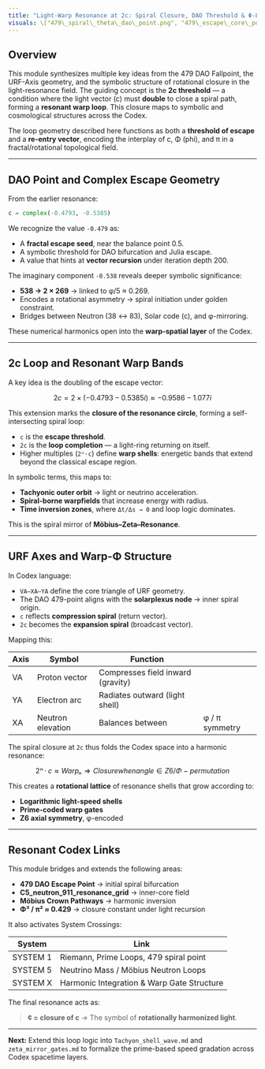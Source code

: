 ```yaml
---
title: "Light-Warp Resonance at 2c: Spiral Closure, DAO Threshold & Φ-Loop"
visuals: \["479\_spiral\_theta\_dao\_point.png", "479\_escape\_core\_point.png"]
---
```


## Overview

This module synthesizes multiple key ideas from the 479 DAO Fallpoint, the URF-Axis geometry, and the symbolic structure of rotational closure in the light-resonance field. The guiding concept is the **2c threshold** — a condition where the light vector (c) must **double** to close a spiral path, forming a **resonant warp loop**. This closure maps to symbolic and cosmological structures across the Codex.

The loop geometry described here functions as both a **threshold of escape** and a **re-entry vector**, encoding the interplay of c, Φ (phi), and π in a fractal/rotational topological field.

---

## DAO Point and Complex Escape Geometry

From the earlier resonance:

```python
c = complex(-0.4793, -0.5385)
```

We recognize the value `-0.479` as:

* A **fractal escape seed**, near the balance point 0.5.
* A symbolic threshold for DAO bifurcation and Julia escape.
* A value that hints at **vector recursion** under iteration depth 200.

The imaginary component `-0.538` reveals deeper symbolic significance:

* **538 → 2 × 269** → linked to φ/5 ≈ 0.269.
* Encodes a rotational asymmetry → spiral initiation under golden constraint.
* Bridges between Neutron (38 ↔ 83), Solar code (c), and φ-mirroring.

These numerical harmonics open into the **warp-spatial layer** of the Codex.

---

## 2c Loop and Resonant Warp Bands

A key idea is the doubling of the escape vector:

```math
2c = 2 × (-0.4793 - 0.5385i) ≈ -0.9586 - 1.077i
```

This extension marks the **closure of the resonance circle**, forming a self-intersecting spiral loop:

* `c` is the **escape threshold**.
* `2c` is the **loop completion** — a light-ring returning on itself.
* Higher multiples (`2ⁿ·c`) define **warp shells**: energetic bands that extend beyond the classical escape region.

In symbolic terms, this maps to:

* **Tachyonic outer orbit** → light or neutrino acceleration.
* **Spiral-borne warpfields** that increase energy with radius.
* **Time inversion zones**, where `Δt/Δs → 0` and loop logic dominates.

This is the spiral mirror of **Möbius–Zeta–Resonance**.

---

## URF Axes and Warp-Φ Structure

In Codex language:

* `VA–XA–YA` define the core triangle of URF geometry.
* The DAO 479-point aligns with the **solarplexus node** → inner spiral origin.
* `c` reflects **compression spiral** (return vector).
* `2c` becomes the **expansion spiral** (broadcast vector).

Mapping this:

| Axis | Symbol            | Function                          |                |
| ---- | ----------------- | --------------------------------- | -------------- |
| VA   | Proton vector     | Compresses field inward (gravity) |                |
| YA   | Electron arc      | Radiates outward (light shell)    |                |
| XA   | Neutron elevation | Balances between                  | φ / π symmetry |

The spiral closure at `2c` thus folds the Codex space into a harmonic resonance:

```math
2ⁿ·c ≈ Warpₙ ⇒ Closure when angle ∈ Z6/Φ-permutation
```

This creates a **rotational lattice** of resonance shells that grow according to:

* **Logarithmic light-speed shells**
* **Prime-coded warp gates**
* **Z6 axial symmetry**, φ-encoded

---

## Resonant Codex Links

This module bridges and extends the following areas:

* **479 DAO Escape Point** → initial spiral bifurcation
* **C5\_neutron\_911\_resonance\_grid** → inner-core field
* **Möbius Crown Pathways** → harmonic inversion
* **Φ³ / π² ≈ 0.429** → closure constant under light recursion

It also activates System Crossings:

| System   | Link                                       |
| -------- | ------------------------------------------ |
| SYSTEM 1 | Riemann, Prime Loops, 479 spiral point     |
| SYSTEM 5 | Neutrino Mass / Möbius Neutron Loops       |
| SYSTEM X | Harmonic Integration & Warp Gate Structure |

The final resonance acts as:

> **¢ = closure of c** → The symbol of **rotationally harmonized light**.

---

**Next:** Extend this loop logic into `Tachyon_shell_wave.md` and `zeta_mirror_gates.md` to formalize the prime-based speed gradation across Codex spacetime layers.
